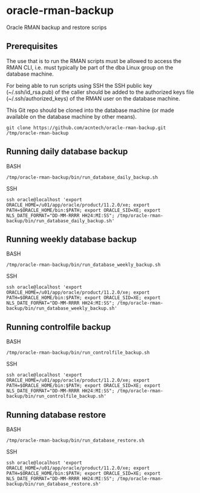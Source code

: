 # oracle-rman-backup
Oracle RMAN backup and restore scrips

## Prerequisites
The use that is to run the RMAN scripts must be allowed to access the RMAN CLI, i.e. must typically be part of the dba Linux group on the database machine.

For being able to run scripts using SSH the SSH public key (~/.ssh/id_rsa.pub) of the caller should be added to the authorized keys file (~/.ssh/authorized_keys) of the RMAN user on the database machine.

This Git repo should be cloned into the database machine (or made available on the database machine by other means).
```
git clone https://github.com/acntech/oracle-rman-backup.git /tmp/oracle-rman-backup
```

## Running daily database backup
BASH
```
/tmp/oracle-rman-backup/bin/run_database_daily_backup.sh
```
SSH
```
ssh oracle@localhost 'export ORACLE_HOME=/u01/app/oracle/product/11.2.0/xe; export PATH=$ORACLE_HOME/bin:$PATH; export ORACLE_SID=XE; export NLS_DATE_FORMAT="DD-MM-RRRR HH24:MI:SS"; /tmp/oracle-rman-backup/bin/run_database_daily_backup.sh'
```

## Running weekly database backup
BASH
```
/tmp/oracle-rman-backup/bin/run_database_weekly_backup.sh
```
SSH
```
ssh oracle@localhost 'export ORACLE_HOME=/u01/app/oracle/product/11.2.0/xe; export PATH=$ORACLE_HOME/bin:$PATH; export ORACLE_SID=XE; export NLS_DATE_FORMAT="DD-MM-RRRR HH24:MI:SS"; /tmp/oracle-rman-backup/bin/run_database_weekly_backup.sh'
```

## Running controlfile backup
BASH
```
/tmp/oracle-rman-backup/bin/run_controlfile_backup.sh
```
SSH
```
ssh oracle@localhost 'export ORACLE_HOME=/u01/app/oracle/product/11.2.0/xe; export PATH=$ORACLE_HOME/bin:$PATH; export ORACLE_SID=XE; export NLS_DATE_FORMAT="DD-MM-RRRR HH24:MI:SS"; /tmp/oracle-rman-backup/bin/run_controlfile_backup.sh'
```

## Running database restore
BASH
```
/tmp/oracle-rman-backup/bin/run_database_restore.sh
```
SSH
```
ssh oracle@localhost 'export ORACLE_HOME=/u01/app/oracle/product/11.2.0/xe; export PATH=$ORACLE_HOME/bin:$PATH; export ORACLE_SID=XE; export NLS_DATE_FORMAT="DD-MM-RRRR HH24:MI:SS"; /tmp/oracle-rman-backup/bin/run_database_restore.sh'
```